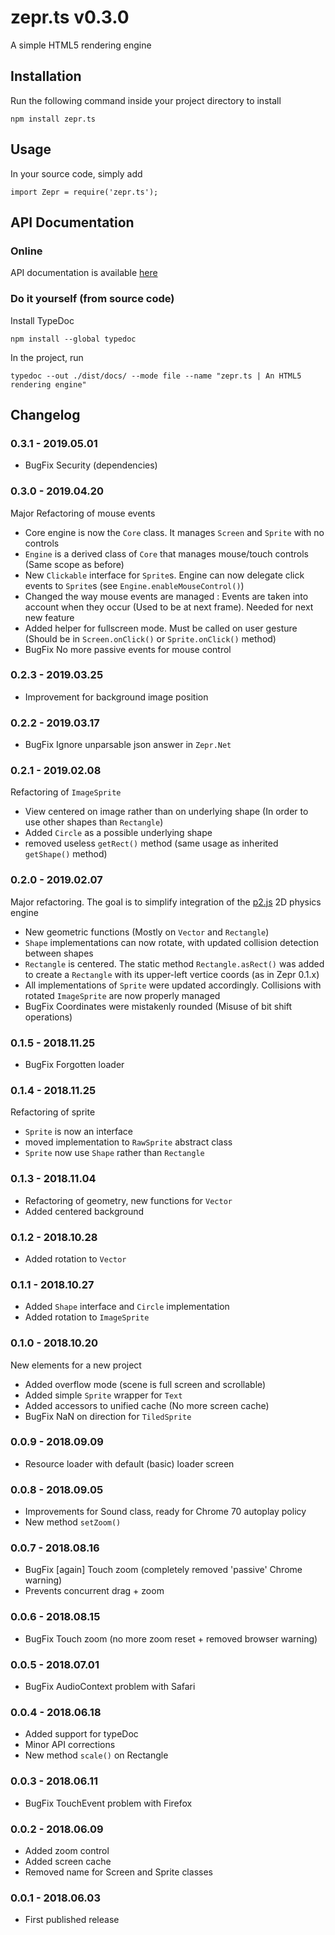 # zepr.ts v0.3.0

A simple HTML5 rendering engine

## Installation

Run the following command inside your project directory to install

```
npm install zepr.ts
```

## Usage

In your source code, simply add

```
import Zepr = require('zepr.ts');
```

## API Documentation 

### Online

API documentation is available [here](https://zepr.fr/zts/api)

### Do it yourself (from source code)

Install TypeDoc 

```
npm install --global typedoc
```

In the project, run

```
typedoc --out ./dist/docs/ --mode file --name "zepr.ts | An HTML5 rendering engine"
```

## Changelog

### 0.3.1 - 2019.05.01

- BugFix Security (dependencies)

### 0.3.0 - 2019.04.20

Major Refactoring of mouse events
- Core engine is now the `Core` class. It manages `Screen` and `Sprite` with no controls
- `Engine` is a derived class of `Core` that manages mouse/touch controls (Same scope as before)
- New `Clickable` interface for `Sprite`s. Engine can now delegate click events to `Sprite`s (see `Engine.enableMouseControl()`)
- Changed the way mouse events are managed : Events are taken into account when they occur (Used to be at next frame). Needed for next new feature
- Added helper for fullscreen mode. Must be called on user gesture (Should be in `Screen.onClick()` or `Sprite.onClick()`  method)
- BugFix No more passive events for mouse control


### 0.2.3 - 2019.03.25

- Improvement for background image position

### 0.2.2 - 2019.03.17

- BugFix Ignore unparsable json answer in `Zepr.Net`

### 0.2.1 - 2019.02.08

Refactoring of `ImageSprite`
- View centered on image rather than on underlying shape (In order to use other shapes than `Rectangle`)
- Added `Circle` as a possible underlying shape
- removed useless `getRect()` method (same usage as inherited `getShape()` method)

### 0.2.0 - 2019.02.07

Major refactoring. The goal is to simplify integration of the [p2.js](https://github.com/schteppe/p2.js) 2D physics engine
- New geometric functions (Mostly on `Vector` and `Rectangle`)
- `Shape` implementations can now rotate, with updated collision detection between shapes
- `Rectangle` is centered. The static method `Rectangle.asRect()` was added to create a `Rectangle` with its upper-left vertice coords (as in Zepr 0.1.x)
- All implementations of `Sprite` were updated accordingly. Collisions with rotated `ImageSprite` are now properly managed 
- BugFix Coordinates were mistakenly rounded (Misuse of bit shift operations)

### 0.1.5 - 2018.11.25

- BugFix Forgotten loader

### 0.1.4 - 2018.11.25

Refactoring of sprite
- `Sprite` is now an interface
- moved implementation to `RawSprite` abstract class
- `Sprite` now use `Shape` rather than `Rectangle` 

### 0.1.3 - 2018.11.04

- Refactoring of geometry, new functions for `Vector`
- Added centered background

### 0.1.2 - 2018.10.28

- Added rotation to `Vector`

### 0.1.1 - 2018.10.27

- Added `Shape` interface and `Circle` implementation
- Added rotation to `ImageSprite`

### 0.1.0 - 2018.10.20

New elements for a new project
- Added overflow mode (scene is full screen and scrollable)
- Added simple `Sprite` wrapper for `Text`
- Added accessors to unified cache (No more screen cache)
- BugFix NaN on direction for `TiledSprite`

### 0.0.9 - 2018.09.09

- Resource loader with default (basic) loader screen

### 0.0.8 - 2018.09.05

- Improvements for Sound class, ready for Chrome 70 autoplay policy
- New method `setZoom()`

### 0.0.7 - 2018.08.16

- BugFix [again] Touch zoom (completely removed 'passive' Chrome warning)
- Prevents concurrent drag + zoom

### 0.0.6 - 2018.08.15

- BugFix Touch zoom (no more zoom reset + removed browser warning)

### 0.0.5 - 2018.07.01

- BugFix AudioContext problem with Safari

### 0.0.4 - 2018.06.18

- Added support for typeDoc
- Minor API corrections
- New method `scale()` on Rectangle

### 0.0.3 - 2018.06.11

- BugFix TouchEvent problem with Firefox

### 0.0.2 - 2018.06.09

- Added zoom control
- Added screen cache
- Removed name for Screen and Sprite classes

### 0.0.1 - 2018.06.03

- First published release

